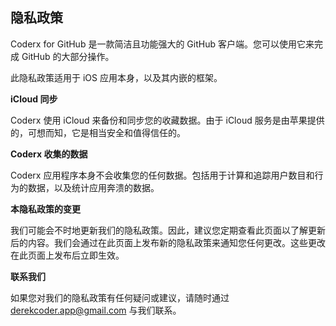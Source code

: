 ## 隐私政策

Coderx for GitHub 是一款简洁且功能强大的 GitHub 客户端。您可以使用它来完成 GitHub 的大部分操作。

此隐私政策适用于 iOS 应用本身，以及其内嵌的框架。

**iCloud 同步**

Coderx 使用 iCloud 来备份和同步您的收藏数据。由于 iCloud 服务是由苹果提供的，可想而知，它是相当安全和值得信任的。

**Coderx 收集的数据**

Coderx 应用程序本身不会收集您的任何数据。包括用于计算和追踪用户数目和行为的数据，以及统计应用奔溃的数据。

**本隐私政策的变更**

我们可能会不时地更新我们的隐私政策。因此，建议您定期查看此页面以了解更新后的内容。我们会通过在此页面上发布新的隐私政策来通知您任何更改。这些更改在此页面上发布后立即生效。

**联系我们**

如果您对我们的隐私政策有任何疑问或建议，请随时通过 derekcoder.app@gmail.com 与我们联系。
